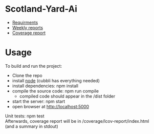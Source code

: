 # Scotland-Yard-Ai
*  [Requirments](/documentation/requirments.md)
* [Weekly reports](/documentation/reports)
* [Coverage report](/documentation/testing/coverage.txt)

# Usage
To build and run the project:
* Clone the repo
* install [node](https://nodejs.org/en/download/) (cubbli has everything needed)
* install dependencies: npm install
* compile the source code: npm run compile
  * compiled code should appear in the /dist folder
* start the server: npm start
* open browser at [http://localhost:5000](/http://localhost:5000)

Unit tests: npm test
\
Afterwards, coverage report will be in /coverage/lcov-report/index.html (and a summary in stdout)

